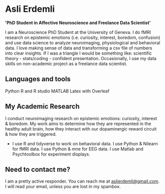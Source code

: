# Asli Erdemli

**'PhD Student in Affective Neuroscience and Freelance Data Scientist'**

I am a Neuroscience PhD Student at the University of Geneva. I do fMRI research on epistemic emotions (i.e. curiosity, interest, boredom, confusion) and use data science to analyze neuroimaging, physiological and behavioral data. I love making sense of data and transforming a csv file of numbers into clear insights. If I was a triangle I would be something like: scientific theory  - stats/coding - confident presentation.
Occasionally, I use my data skills on non-academic project as a freelance data scientist. 

## Languages and tools
Python 
R and R studio
MATLAB
Latex with Overleaf



## My Academic Research
I conduct neuroimaging research on epistemic emotions: curiosity, interest & boredom. My work aims to determine how they are represented in the healthy adult brain, how they interact with our dopaminergic reward circuit & how they are triggered.
- I use R and tidyverse to work on behavioral data. I use Python & Nilearn for fMRI data. I use Python & mne for EEG data. I use Matlab and Psychtoolbox for experiment displays. 

## Need to contact me? 
I am a pretty active responder. You can reach me at aslierdemli@gmail.com. I will read your email, unless you are lost in my spambox.
<!---
AsliErdemli/AsliErdemli is a ✨ special ✨ repository because its `README.md` (this file) appears on your GitHub profile.
You can click the Preview link to take a look at your changes.
--->
